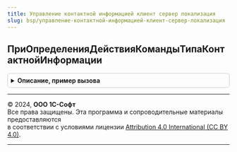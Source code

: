 ```yaml
---
title: Управление контактной информацией клиент сервер локализация
slug: bsp/управление-контактной-информацией-клиент-сервер-локализация
---
```



## ПриОпределенияДействияКомандыТипаКонтактнойИнформации
<details style="margin: 1em 0; padding: 0.5em; border: 1px solid #ccc; border-radius: 6px;">

<summary style="font-weight: bold; cursor: pointer;">Описание, пример вызова</summary>

```bsl

// При определении вида действия команды типа контактной информации.
//
// Параметры:
//  Действие - Строка - действие команды
//  ВидДействия - Строка - вид действия команды. Например, "ПоказатьНаКарте".
//
Процедура ПриОпределенияДействияКомандыТипаКонтактнойИнформации(Действие, ВидДействия) Экспорт
```

Пример вызова
```bsl
УправлениеКонтактнойИнформациейКлиентСерверЛокализация.ПриОпределенияДействияКомандыТипаКонтактнойИнформации(Действие, ВидДействия) 
```
</details>

---

© 2024, **ООО 1С-Софт**  
Все права защищены. Эта программа и сопроводительные материалы предоставляются  
в соответствии с условиями лицензии [Attribution 4.0 International (CC BY 4.0)](https://creativecommons.org/licenses/by/4.0/legalcode).

---

